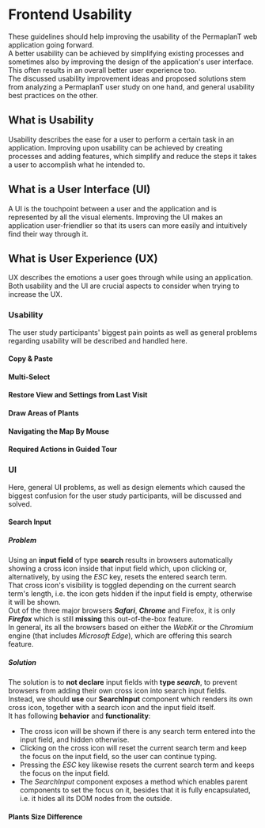 # Frontend Usability

These guidelines should help improving the usability of the PermaplanT web application going forward.  
A better usability can be achieved by simplifying existing processes and sometimes also by improving the design of the application's user interface.  
This often results in an overall better user experience too.  
The discussed usability improvement ideas and proposed solutions stem from analyzing a PermaplanT user study on one hand, and general usability best practices on the other.

## What is Usability

Usability describes the ease for a user to perform a certain task in an application.
Improving upon usability can be achieved by creating processes and adding features, which simplify and reduce the steps it takes a user to accomplish what he intended to.

## What is a User Interface (UI)

A UI is the touchpoint between a user and the application and is represented by all the visual elements.
Improving the UI makes an application user-friendlier so that its users can more easily and intuitively find their way through it.

## What is User Experience (UX)

UX describes the emotions a user goes through while using an application.
Both usability and the UI are crucial aspects to consider when trying to increase the UX.

### Usability

The user study participants' biggest pain points as well as general problems regarding usability will be described and handled here.

#### Copy & Paste

#### Multi-Select

#### Restore View and Settings from Last Visit

#### Draw Areas of Plants

#### Navigating the Map By Mouse

#### Required Actions in Guided Tour

### UI

Here, general UI problems, as well as design elements which caused the biggest confusion for the user study participants, will be discussed and solved.

#### Search Input

##### Problem

Using an **input field** of type **search** results in browsers automatically showing a cross icon inside that input field which, upon clicking or, alternatively, by using the _ESC_ key, resets the entered search term.  
That cross icon's visibility is toggled depending on the current search term's length, i.e. the icon gets hidden if the input field is empty, otherwise it will be shown.  
Out of the three major browsers _**Safari**_, _**Chrome**_ and Firefox, it is only _**Firefox**_ which is still **missing** this out-of-the-box feature.  
In general, its all the browsers based on either the _WebKit_ or the _Chromium_ engine (that includes _Microsoft Edge_), which are offering this search feature.

##### Solution

The solution is to **not declare** input fields with **type _search_**, to prevent browsers from adding their own cross icon into search input fields.  
Instead, we should **use** our **SearchInput** component which renders its own cross icon, together with a search icon and the input field itself.  
It has following **behavior** and **functionality**:

- The cross icon will be shown if there is any search term entered into the input field, and hidden otherwise.
- Clicking on the cross icon will reset the current search term and keep the focus on the input field, so the user can continue typing.
- Pressing the _ESC_ key likewise resets the current search term and keeps the focus on the input field.
- The _SearchInput_ component exposes a method which enables parent components to set the focus on it, besides that it is fully encapsulated, i.e. it hides all its DOM nodes from the outside.

#### Plants Size Difference

